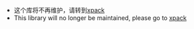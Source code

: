 - 这个库将不再维护，请转到[xpack](https://github.com/xyz347/xpack)
- This library will no longer be maintained, please go to [xpack](https://github.com/xyz347/xpack)
